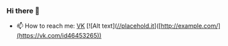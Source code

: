 ### Hi there 👋
- 📫 How to reach me:
[VK](https://vk.com/id46453265)
[![Alt text]([//placehold.it](https://e1.pngegg.com/pngimages/307/291/png-clipart-flat-gradient-social-media-icons-vk-256x256x32-vk-logo.png/150x100)]([http://example.com/](https://vk.com/id46453265))

<!--
**1SergeyKorolev1/1SergeyKorolev1** is a ✨ _special_ ✨ repository because its `README.md` (this file) appears on your GitHub profile.

Here are some ideas to get you started:

- 🔭 I’m currently working on ...
- 🌱 I’m currently learning ...
- 👯 I’m looking to collaborate on ...
- 🤔 I’m looking for help with ...
- 💬 Ask me about ...
- 📫 How to reach me: ...
- 😄 Pronouns: ...
- ⚡ Fun fact: ...
-->
